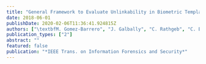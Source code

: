 ```yaml
---
title: "General Framework to Evaluate Unlinkability in Biometric Template Protection Systems"
date: 2018-06-01
publishDate: 2020-02-06T11:36:41.924815Z
authors: ["\textbfM. Gomez-Barrero", "J. Galbally", "C. Rathgeb", "C. Busch"]
publication_types: ["2"]
abstract: ""
featured: false
publication: "*IEEE Trans. on Information Forensics and Security*"
---
```


